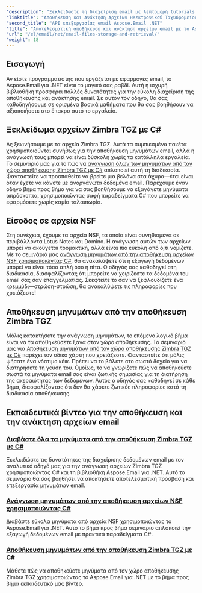 ```yaml
---
"description": "Ξεκλειδώστε τη διαχείριση email με λεπτομερή tutorials στο Aspose.Email για .NET, που καλύπτουν τον χειρισμό αρχείων Zimbra TGZ και NSF σε C#."
"linktitle": "Αποθήκευση και Ανάκτηση Αρχείων Ηλεκτρονικού Ταχυδρομείου"
"second_title": "API επεξεργασίας email Aspose.Email .NET"
"title": "Αποτελεσματική αποθήκευση και ανάκτηση αρχείων email με το Aspose.Email"
"url": "/el/email/net/email-files-storage-and-retrieval/"
"weight": 18
---
```


## Εισαγωγή

Αν είστε προγραμματιστής που εργάζεται με εφαρμογές email, το Aspose.Email για .NET είναι το μαγικό σας ραβδί. Αυτή η ισχυρή βιβλιοθήκη προσφέρει πολλές δυνατότητες για την εύκολη διαχείριση της αποθήκευσης και ανάκτησης email. Σε αυτόν τον οδηγό, θα σας καθοδηγήσουμε σε ορισμένα βασικά μαθήματα που θα σας βοηθήσουν να αξιοποιήσετε στο έπακρο αυτό το εργαλείο.

## Ξεκλείδωμα αρχείων Zimbra TGZ με C#
Ας ξεκινήσουμε με τα αρχεία Zimbra TGZ. Αυτά τα συμπιεσμένα πακέτα χρησιμοποιούνται συνήθως για την αποθήκευση μηνυμάτων email, αλλά η ανάγνωσή τους μπορεί να είναι δύσκολη χωρίς τα κατάλληλα εργαλεία. Το σεμινάριό μας για το πώς να [ανάγνωση όλων των μηνυμάτων από τον χώρο αποθήκευσης Zimbra TGZ με C#](./read-all-messages-from-zimbra-tgz-storage/) απλοποιεί αυτή τη διαδικασία. Φανταστείτε να προσπαθείτε να βρείτε μια βελόνα στα άχυρα—έτσι είναι όταν έχετε να κάνετε με ανοργάνωτα δεδομένα email. Παρέχουμε έναν οδηγό βήμα προς βήμα για να σας βοηθήσουμε να εξαγάγετε μηνύματα απρόσκοπτα, χρησιμοποιώντας σαφή παραδείγματα C# που μπορείτε να εφαρμόσετε χωρίς καμία ταλαιπωρία. 

## Είσοδος σε αρχεία NSF
Στη συνέχεια, έχουμε τα αρχεία NSF, τα οποία είναι συνηθισμένα σε περιβάλλοντα Lotus Notes και Domino. Η ανάγνωση αυτών των αρχείων μπορεί να ακούγεται τρομακτική, αλλά είναι πιο εύκολη από ό,τι νομίζετε. Με το σεμινάριό μας [ανάγνωση μηνυμάτων από την αποθήκευση αρχείων NSF χρησιμοποιώντας C#](./read-messages-from-nsf-files-storage/), θα ανακαλύψετε ότι η εξαγωγή δεδομένων μπορεί να είναι τόσο απλή όσο η πίτα. Ο οδηγός σας καθοδηγεί στη διαδικασία, διασφαλίζοντας ότι μπορείτε να χειρίζεστε τα δεδομένα του email σας σαν επαγγελματίας. Σκεφτείτε το σαν να ξεφλουδίζετε ένα κρεμμύδι—στρώση-στρώση, θα ανακαλύψετε τις πληροφορίες που χρειάζεστε!

## Αποθήκευση μηνυμάτων από την αποθήκευση Zimbra TGZ
Μόλις κατακτήσετε την ανάγνωση μηνυμάτων, το επόμενο λογικό βήμα είναι να τα αποθηκεύσετε ξανά στον χώρο αποθήκευσης. Το σεμινάριό μας για [Αποθήκευση μηνυμάτων από τον χώρο αποθήκευσης Zimbra TGZ με C#](./save-messages-from-zimbra-tgz-storage/) παρέχει τον οδικό χάρτη που χρειάζεστε. Φανταστείτε ότι μόλις ψήσατε ένα νόστιμο κέικ. Πρέπει να το βάλετε στο σωστό δοχείο για να διατηρήσετε τη γεύση του. Ομοίως, το να γνωρίζετε πώς να αποθηκεύετε σωστά τα μηνύματα email σας είναι ζωτικής σημασίας για τη διατήρηση της ακεραιότητας των δεδομένων. Αυτός ο οδηγός σας καθοδηγεί σε κάθε βήμα, διασφαλίζοντας ότι δεν θα χάσετε ζωτικές πληροφορίες κατά τη διαδικασία αποθήκευσης.

## Εκπαιδευτικά βίντεο για την αποθήκευση και την ανάκτηση αρχείων email
### [Διαβάστε όλα τα μηνύματα από την αποθήκευση Zimbra TGZ με C#](./read-all-messages-from-zimbra-tgz-storage/)
Ξεκλειδώστε τις δυνατότητες της διαχείρισης δεδομένων email με τον αναλυτικό οδηγό μας για την ανάγνωση αρχείων Zimbra TGZ χρησιμοποιώντας C# και τη βιβλιοθήκη Aspose.Email για .NET. Αυτό το σεμινάριο θα σας βοηθήσει να αποκτήσετε αποτελεσματική πρόσβαση και επεξεργασία μηνυμάτων email.
### [Ανάγνωση μηνυμάτων από την αποθήκευση αρχείων NSF χρησιμοποιώντας C#](./read-messages-from-nsf-files-storage/)
Διαβάστε εύκολα μηνύματα από αρχεία NSF χρησιμοποιώντας το Aspose.Email για .NET. Αυτό το βήμα προς βήμα σεμινάριο απλοποιεί την εξαγωγή δεδομένων email με πρακτικά παραδείγματα C#.
### [Αποθήκευση μηνυμάτων από την αποθήκευση Zimbra TGZ με C#](./save-messages-from-zimbra-tgz-storage/)
Μάθετε πώς να αποθηκεύετε μηνύματα από τον χώρο αποθήκευσης Zimbra TGZ χρησιμοποιώντας το Aspose.Email για .NET με το βήμα προς βήμα εκπαιδευτικό μας βίντεο.